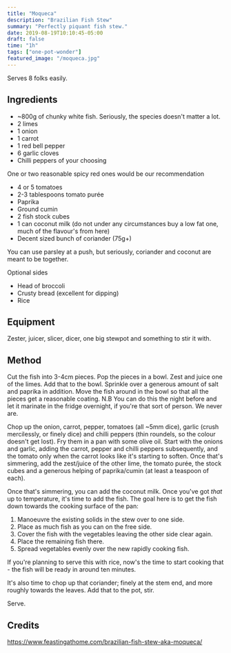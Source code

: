 ```yaml
---
title: "Moqueca"
description: "Brazilian Fish Stew"
summary: "Perfectly piquant fish stew."
date: 2019-08-19T10:10:45-05:00
draft: false
time: "1h"
tags: ["one-pot-wonder"]
featured_image: "/moqueca.jpg"
---
```


Serves 8 folks easily.

## Ingredients

* ~800g of chunky white fish. 
  Seriously, the species doesn't matter a lot.
* 2 limes
* 1 onion
* 1 carrot
* 1 red bell pepper
* 6 garlic cloves
* Chilli peppers of your choosing 
  
One or two reasonable spicy red ones would be our recommendation

* 4 or 5 tomatoes
* 2-3 tablespoons tomato purée
* Paprika
* Ground cumin
* 2 fish stock cubes
* 1 can coconut milk (do not under any circumstances buy a low fat one, much of the flavour's from here)
* Decent sized bunch of coriander (75g+)

You can use parsley at a push, but seriously, coriander and coconut are meant to be together.

Optional sides

* Head of broccoli
* Crusty bread (excellent for dipping)
* Rice

## Equipment

Zester, juicer, slicer, dicer, one big stewpot and something to stir it with.

## Method

Cut the fish into 3-4cm pieces. Pop the pieces in a bowl. Zest and juice one of the limes. Add that to the bowl. Sprinkle over a generous amount of salt and paprika in addition. Move the fish around in the bowl so that all the pieces get a reasonable coating. N.B You can do this the night before and let it marinate in the fridge overnight, if you're that sort of person. We never are.

Chop up the onion, carrot, pepper, tomatoes (all ~5mm dice), garlic (crush mercilessly, or finely dice) and chilli peppers (thin roundels, so the colour doesn't get lost). Fry them in a pan with some olive oil. Start with the onions and garlic, adding the carrot, pepper and chilli peppers subsequently, and the tomato only when the carrot looks like it's starting to soften. Once that's simmering, add the zest/juice of the other lime, the tomato purée, the stock cubes and a generous helping of paprika/cumin (at least a teaspoon of each).

Once that's simmering, you can add the coconut milk. Once you've got _that_ up to temperature, it's time to add the fish. The goal here is to get the fish down towards the cooking surface of the pan:

1. Manoeuvre the existing solids in the stew over to one side. 
2. Place as much fish as you can on the free side. 
3. Cover the fish with the vegetables leaving the other side clear again.
4. Place the remaining fish there. 
5. Spread vegetables evenly over the new rapidly cooking fish.

If you're planning to serve this with rice, now's the time to start cooking that - the fish will be ready in around ten minutes.

It's also time to chop up that coriander; finely at the stem end, and more roughly towards the leaves. Add that to the pot, stir.

Serve.

## Credits

https://www.feastingathome.com/brazilian-fish-stew-aka-moqueca/

